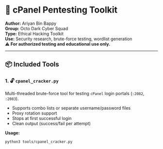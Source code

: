 # 🔐 cPanel Pentesting Toolkit

**Author:** Ariyan Bin Bappy  
**Group:** Octo Dark Cyber Squad  
**Type:** Ethical Hacking Toolkit  
**Use:** Security research, brute-force testing, wordlist generation  
⚠️ **For authorized testing and educational use only.**

---

## 📦 Included Tools

### 1. 🔓 `cpanel_cracker.py`

Multi-threaded brute-force tool for testing `cPanel` login portals (`:2082`, `:2083`).

- Supports combo lists or separate username/password files
- Proxy rotation support
- Stops at first successful login
- Clean output (success/fail per attempt)

**Usage:**
```bash
python3 tools/cpanel_cracker.py
